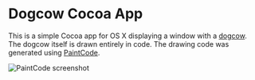 Dogcow Cocoa App
================

This is a simple Cocoa app for OS X displaying a window with a [dogcow][]. The dogcow itself is drawn entirely in code. The drawing code was generated using [PaintCode][].

![PaintCode screenshot]([PaintCodeScreenshot])

[Dogcow]: http://web.archive.org/web/20020610051539/developer.apple.com/products/techsupport/dogcow/tn31.html
[PaintCode]: http://www.paintcodeapp.com
[PaintCodeScreenshot]: PaintCodeScreenshot.png "Dogcow in PaintCode"